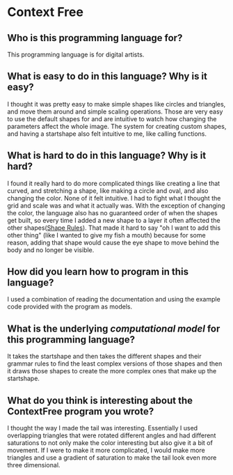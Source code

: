 [shape_rules]: https://github.com/MtnViewJohn/context-free/wiki/Shape-Rules

# Context Free

##  Who is this programming language for?
This programming language is for digital artists.


## What is easy to do in this language? Why is it easy?
I thought it was pretty easy to make simple shapes like circles and triangles, and move
them around and simple scaling operations. Those are very easy to use the default shapes
for and are intuitive to watch how changing the parameters affect the whole image. The system
for creating custom shapes, and having a startshape also felt intuitive to me, like calling
functions.

## What is hard to do in this language? Why is it hard?
I found it really hard to do more complicated things like creating a line that curved, and stretching a shape, like making a circle and oval, and also changing the color. None of it felt intuitive. I had to fight what I thought the grid and scale was and what it actually was. With the
exception of changing the color, the language also has no guaranteed order of when the shapes get
built, so every time I added a new shape to a layer it often affected the other shapes([Shape Rules][shape_rules]). That made it hard to say "oh I want to add this other thing" (like I wanted to give my fish a mouth) because for some reason, adding that shape would cause the eye shape to move behind the body and no longer be visible.


## How did you learn how to program in this language?
I used a combination of reading the documentation and using the example code provided with the
program as models.


## What is the underlying _computational model_ for this programming language? 
It takes the startshape and then takes the different shapes and their grammar rules to find the least complex versions of those shapes and then it draws those shapes to create the more complex ones that make up the startshape.


## What do you think is interesting about the ContextFree program you wrote?
I thought the way I made the tail was interesting. Essentially I used overlapping triangles that were rotated different angles and had different saturations to not only make the color interesting
but also give it a bit of movement. If I were to make it more complicated, I would make more triangles and use a gradient of saturation to make the tail look even more three dimensional.

